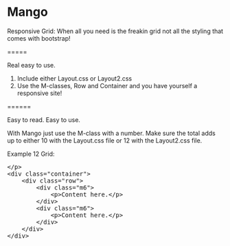 Mango
=====

Responsive Grid: When all you need is the freakin grid not all the styling that comes with bootstrap!

=====

Real easy to use.

1. Include either Layout.css or Layout2.css
2. Use the M-classes, Row and Container and you have yourself a responsive site!

======

Easy to read. Easy to use.

With Mango just use the M-class with a number. Make sure the total adds up to either 10 with the Layout.css file or 12 with the Layout2.css file.

Example 12 Grid:
<xmp>
<div class="container">
	<div class="row">
		<div class="m6">
			<p>Content here.</p>
		</div>
		<div class="m6">
			<p>Content here.</p>
		</div>
	</div>
</div>
</xmp>